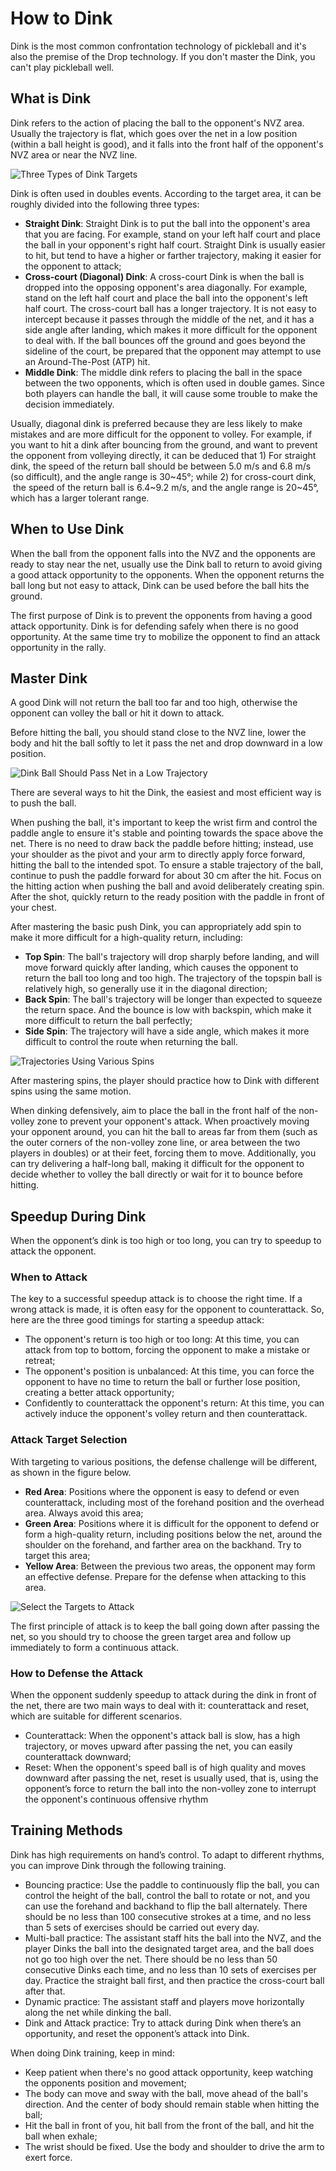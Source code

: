 # How to Dink

Dink is the most common confrontation technology of pickleball and it's also the premise of the Drop technology. If you don't master the Dink, you can't play pickleball well.

## What is Dink

Dink refers to the action of placing the ball to the opponent's NVZ area. Usually the trajectory is flat, which goes over the net in a low position (within a ball height is good), and it falls into the front half of the opponent's NVZ area or near the NVZ line.

![Three Types of Dink Targets](_images/dink-target.png)

Dink is often used in doubles events. According to the target area, it can be roughly divided into the following three types:

* **Straight Dink**: Straight Dink is to put the ball into the opponent's area that you are facing. For example, stand on your left half court and place the ball in your opponent's right half court. Straight Dink is usually easier to hit, but tend to have a higher or farther trajectory, making it easier for the opponent to attack;
* **Cross-court (Diagonal) Dink**: A cross-court Dink is when the ball is dropped into the opposing opponent's area diagonally. For example, stand on the left half court and place the ball into the opponent's left half court. The cross-court ball has a longer trajectory. It is not easy to intercept because it passes through the middle of the net, and it has a side angle after landing, which makes it more difficult for the opponent to deal with. If the ball bounces off the ground and goes beyond the sideline of the court, be prepared that the opponent may attempt to use an Around-The-Post (ATP) hit.
* **Middle Dink**: The middle dink refers to placing the ball in the space between the two opponents, which is often used in double games. Since both players can handle the ball, it will cause some trouble to make the decision immediately.

Usually, diagonal dink is preferred because they are less likely to make mistakes and are more difficult for the opponent to volley. For example, if you want to hit a dink after bouncing from the ground, and want to prevent the opponent from volleying directly, it can be deduced that 1) For straight dink, the speed of the return ball should be between 5.0 m/s and 6.8 m/s (so difficult), and the angle range is 30\~45°; while 2) for cross-court dink,  the speed of the return ball is 6.4\~9.2 m/s, and the angle range is 20\~45°, which has a larger tolerant range.

## When to Use Dink

When the ball from the opponent falls into the NVZ and the opponents are ready to stay near the net, usually use the Dink ball to return to avoid giving a good attack opportunity to the opponents. When the opponent returns the ball long but not easy to attack, Dink can be used before the ball hits the ground.

The first purpose of Dink is to prevent the opponents from having a good attack opportunity. Dink is for defending safely when there is no good opportunity. At the same time try to mobilize the opponent to find an attack opportunity in the rally.

## Master Dink

A good Dink will not return the ball too far and too high, otherwise the opponent can volley the ball or hit it down to attack.

Before hitting the ball, you should stand close to the NVZ line, lower the body and hit the ball softly to let it pass the net and drop downward in a low position.

![Dink Ball Should Pass Net in a Low Trajectory](_images/dink-low.png)

There are several ways to hit the Dink, the easiest and most efficient way is to push the ball.

When pushing the ball, it's important to keep the wrist firm and control the paddle angle to ensure it's stable and pointing towards the space above the net. There is no need to draw back the paddle before hitting; instead, use your shoulder as the pivot and your arm to directly apply force forward, hitting the ball to the intended spot. To ensure a stable trajectory of the ball, continue to push the paddle forward for about 30 cm after the hit. Focus on the hitting action when pushing the ball and avoid deliberately creating spin. After the shot, quickly return to the ready position with the paddle in front of your chest.

After mastering the basic push Dink, you can appropriately add spin to make it more difficult for a high-quality return, including:

* **Top Spin**: The ball's trajectory will drop sharply before landing, and will move forward quickly after landing, which causes the opponent to return the ball too long and too high. The trajectory of the topspin ball is relatively high, so generally use it in the diagonal direction;
* **Back Spin**: The ball's trajectory will be longer than expected to squeeze the return space. And the bounce is low with backspin, which make it more difficult to return the ball perfectly;
* **Side Spin**: The trajectory will have a side angle, which makes it more difficult to control the route when returning the ball.

![Trajectories Using Various Spins](_images/spin-trajectory.png)

After mastering spins, the player should practice how to Dink with different spins using the same motion.

When dinking defensively, aim to place the ball in the front half of the non-volley zone to prevent your opponent's attack. When proactively moving your opponent around, you can hit the ball to areas far from them (such as the outer corners of the non-volley zone line, or area between the two players in doubles) or at their feet, forcing them to move. Additionally, you can try delivering a half-long ball, making it difficult for the opponent to decide whether to volley the ball directly or wait for it to bounce before hitting.

## Speedup During Dink

When the opponent’s dink is too high or too long, you can try to speedup to attack the opponent.

### When to Attack
The key to a successful speedup attack is to choose the right time. If a wrong attack is made, it is often easy for the opponent to counterattack.
So, here are the three good timings for starting a speedup attack:
* The opponent's return is too high or too long: At this time, you can attack from top to bottom, forcing the opponent to make a mistake or retreat;
* The opponent's position is unbalanced: At this time, you can force the opponent to have no time to return the ball or further lose position, creating a better attack opportunity;
* Confidently to counterattack the opponent's return: At this time, you can actively induce the opponent's volley return and then counterattack.

### Attack Target Selection
With targeting to various positions, the defense challenge will be different, as shown in the figure below.

* **Red Area**: Positions where the opponent is easy to defend or even counterattack, including most of the forehand position and the overhead area. Always avoid this area;
* **Green Area**: Positions where it is difficult for the opponent to defend or form a high-quality return, including positions below the net, around the shoulder on the forehand, and farther area on the backhand. Try to target this area;
* **Yellow Area**: Between the previous two areas, the opponent may form an effective defense. Prepare for the defense when attacking to this area.

![Select the Targets to Attack](_images/attack-target.png)

The first principle of attack is to keep the ball going down after passing the net, so you should try to choose the green target area and follow up immediately to form a continuous attack.

### How to Defense the Attack
When the opponent suddenly speedup to attack during the dink in front of the net, there are two main ways to deal with it: counterattack and reset, which are suitable for different scenarios.
* Counterattack: When the opponent's attack ball is slow, has a high trajectory, or moves upward after passing the net, you can easily counterattack downward;
* Reset: When the opponent's speed ball is of high quality and moves downward after passing the net, reset is usually used, that is, using the opponent’s force to return the ball into the non-volley zone to interrupt the opponent's continuous offensive rhythm


## Training Methods

Dink has high requirements on hand’s control. To adapt to different rhythms, you can improve Dink through the following training.

* Bouncing practice: Use the paddle to continuously flip the ball, you can control the height of the ball, control the ball to rotate or not, and you can use the forehand and backhand to flip the ball alternately. There should be no less than 100 consecutive strokes at a time, and no less than 5 sets of exercises should be carried out every day.
* Multi-ball practice: The assistant staff hits the ball into the NVZ, and the player Dinks the ball into the designated target area, and the ball does not go too high over the net. There should be no less than 50 consecutive Dinks each time, and no less than 10 sets of exercises per day. Practice the straight ball first, and then practice the cross-court ball after that.
* Dynamic practice: The assistant staff and players move horizontally along the net while dinking the ball.
* Dink and Attack practice: Try to attack during Dink when there’s an opportunity, and reset the opponent’s attack into Dink.

When doing Dink training, keep in mind:

* Keep patient when there's no good attack opportunity, keep watching the opponents position and movement;
* The body can move and sway with the ball, move ahead of the ball's direction. And the center of body should remain stable when hitting the ball;
* Hit the ball in front of you, hit ball from the front of the ball, and hit the ball when exhale;
* The wrist should be fixed. Use the body and shoulder to drive the arm to exert force.
